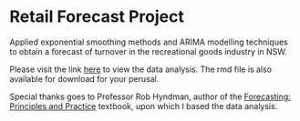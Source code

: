 # Retail Forecast Project

Applied exponential smoothing methods and ARIMA modelling techniques to obtain a forecast of turnover in the recreational goods industry in NSW. 

Please visit the link [here](https://ishaan-gupta-au.github.io/retail-forecast/) to view the data analysis. The rmd file is also available for download for your perusal. 

Special thanks goes to Professor Rob Hyndman, author of the [Forecasting: Principles and Practice](https://otexts.com/fpp3/) textbook, upon which I based the data analysis. 
